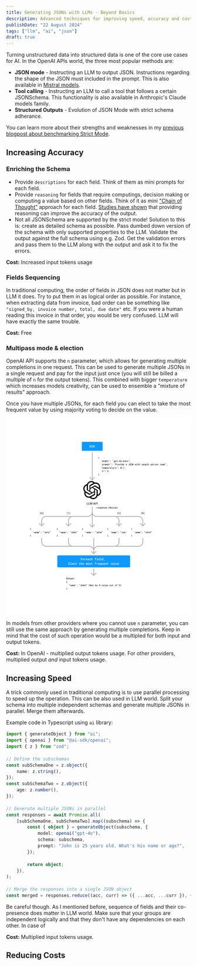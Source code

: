```yaml
---
title: Generating JSONs with LLMs - Beyond Basics
description: Advanced techniques for improving speed, accuracy and cost of JSON generation with LLMs.
publishDate: "22 August 2024"
tags: ["llm", "ai", "json"]
draft: true
---
```


Turning unstructured data into structured data is one of the core use cases for AI. In the OpenAI APIs world, the three most popular methods are:

- **JSON mode** - Instructing an LLM to output JSON. Instructions regarding the shape of the JSON must included in the prompt. This is also available in [Mistral models](https://docs.mistral.ai/capabilities/json_mode/).
- **Tool calling** - Instructing an LLM to call a tool that follows a certain JSONSchema. This functionality is also available in Anthropic's Claude models family.
- **Structured Outputs** - Evolution of JSON Mode with strict schema adherance.

You can learn more about their strengths and weaknesses in my [previous blogpost about benchmarking Strict Mode](/posts/benchmarking-llms-for-structured-json-generation/).

## Increasing Accuracy

### Enriching the Schema

- Provide `descriptions` for each field. Think of them as mini prompts for each field.
- Provide `reasoning` for fields that require computings, decision making or computing a value based on other fields. Think of it as mini ["Chain of Thought"](https://www.promptingguide.ai/techniques/cot) approach for each field. [Studies have shown](https://arxiv.org/abs/2201.11903) that providing reasoning can improve the accuracy of the output.
- Not all JSONSchema are supported by the strict mode! Solution to this is: create as detailed schema as possible. Pass dumbed down version of the schema with only supported properties to the LLM. Validate the output against the full schema using e.g. Zod. Get the validation errors and pass them to the LLM along with the output and ask it to fix the errors.

**Cost:** Increased input tokens usage

### Fields Sequencing

In traditional computing, the order of fields in JSON does not matter but in LLM it does. Try to put them in as logical order as possible. For instance, when extracting data from invoice, bad order can be something like `"signed_by, invoice number, total, due date"` etc. If you were a human reading this invoice in that order, you would be very confused. LLM will have exactly the same trouble.

**Cost:** Free

### Multipass mode & election

OpenAI API supports the `n` parameter, which allows for generating multiple completions in one request. This can be used to generate multiple JSONs in a single request and pay for the input just once (you will still be billed a multiple of `n` for the output tokens). This combined with bigger `temperature` which increases models creativity, can be used to ensemble a "mixture of results" approach.

Once you have multiple JSONs, for each field you can elect to take the most frequent value by using majority voting to decide on the value.

![Election of the most frequent value](./election.png "Election of the most frequent value")

In models from other providers where you cannot use `n` parameter, you can still use the same approach by generating multiple completions. Keep in mind that the cost of such operation would be a multipled for both input and output tokens.

**Cost:** In OpenAI - multiplied output tokens usage. For other providers, multiplied output _and_ input tokens usage.

## Increasing Speed

A trick commonly used in traditional computing is to use parallel processing to speed up the operation. This can be also used in LLM world. Split your schema into multiple independent schemas and generate multiple JSONs in parallel. Merge them afterwards.

Example code in Typescript using `ai` library:

```typescript
import { generateObject } from "ai";
import { openai } from "@ai-sdk/openai";
import { z } from "zod";

// Define the subschemas
const subSchemaOne = z.object({
	name: z.string(),
});
const subSchemaTwo = z.object({
	age: z.number(),
});

// Generate multiple JSONs in parallel
const responses = await Promise.all(
	[subSchemaOne, subSchemaTwo].map((subschema) => {
		const { object } = generateObject(subschema, {
			model: openai("gpt-4o"),
			schema: subschema,
			prompt: "John is 25 years old. What's his name or age?",
		});

		return object;
	}),
);

// Merge the responses into a single JSON object
const merged = responses.reduce((acc, curr) => ({ ...acc, ...curr }), {});
```

Be careful though. As I mentioned before, sequence of fields and their co-presence does matter in LLM world. Make sure that your groups are independent logically and that they don't have any dependencies on each other. In case of

**Cost:** Multiplied input tokens usage.

## Reducing Costs
